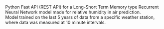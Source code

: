 Python Fast API (REST API) for a Long-Short Term Memory type Recurrent Neural Network model made for relative humidity in air prediction.<br>
Model trained on the last 5 years of data from a specific weather station, where data was measured at 10 minute intervals.
